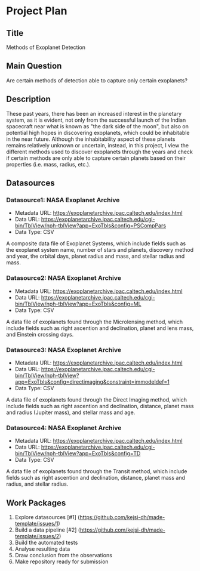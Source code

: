 # Project Plan

## Title
<!-- Give your project a short title. -->
Methods of Exoplanet Detection

## Main Question

<!-- Think about one main question you want to answer based on the data. -->
Are certain methods of detection able to capture only certain exoplanets?

## Description

<!-- Describe your data science project in max. 200 words. Consider writing about why and how you attempt it. -->
These past years, there has been an increased interest in the planetary system, as it is evident, not only from the successful launch of the Indian spacecraft near what is known as "the dark side of the moon", but also on potential high hopes in discovering exoplanets, which could be inhabitable in the near future. Although the inhabitability aspect of these planets remains relatively unknown or uncertain, instead, in this project, I view the different methods used to discover exoplanets through the years and check if certain methods are only able to capture certain planets based on their properties (i.e. mass, radius, etc.).

## Datasources

<!-- Describe each datasources you plan to use in a section. Use the prefic "DatasourceX" where X is the id of the datasource. -->

### Datasource1: NASA Exoplanet Archive
* Metadata URL: https://exoplanetarchive.ipac.caltech.edu/index.html
* Data URL: https://exoplanetarchive.ipac.caltech.edu/cgi-bin/TblView/nph-tblView?app=ExoTbls&config=PSCompPars
* Data Type: CSV

A composite data file of Exoplanet Systems, which include fields such as the exoplanet system name, number of stars and planets, discovery method and year, the orbital days, planet radius and mass, and stellar radius and mass.

### Datasource2: NASA Exoplanet Archive
* Metadata URL: https://exoplanetarchive.ipac.caltech.edu/index.html
* Data URL: https://exoplanetarchive.ipac.caltech.edu/cgi-bin/TblView/nph-tblView?app=ExoTbls&config=ML
* Data Type: CSV

A data file of exoplanets found through the Microlensing method, which include fields such as right ascention and declination, planet and lens mass, and Einstein crossing days.

### Datasource3: NASA Exoplanet Archive
* Metadata URL: https://exoplanetarchive.ipac.caltech.edu/index.html
* Data URL: https://exoplanetarchive.ipac.caltech.edu/cgi-bin/TblView/nph-tblView?app=ExoTbls&config=directimaging&constraint=immodeldef=1
* Data Type: CSV

A data file of exoplanets found through the Direct Imaging method, which include fields such as right ascention and declination, distance, planet mass and radius (Jupiter mass), and stellar mass and age.

### Datasource4: NASA Exoplanet Archive
* Metadata URL: https://exoplanetarchive.ipac.caltech.edu/index.html
* Data URL: https://exoplanetarchive.ipac.caltech.edu/cgi-bin/TblView/nph-tblView?app=ExoTbls&config=TD
* Data Type: CSV

A data file of exoplanets found through the Transit method, which include fields such as right ascention and declination, distance, planet mass and radius, and stellar radius.

## Work Packages

<!-- List of work packages ordered sequentially, each pointing to an issue with more details. -->

1. Explore datasources [#1] (https://github.com/kejsi-dh/made-template/issues/1)
2. Build a data pipeline [#2] (https://github.com/kejsi-dh/made-template/issues/2)
3. Build the automated tests
4. Analyse resulting data
5. Draw conclusion from the observations
6. Make repository ready for submission